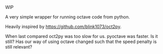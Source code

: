 WIP

A very simple wrapper for running octave code from python.

Heavily inspired by https://github.com/blink1073/oct2py.

When last compared oct2py was too slow for us. pyoctave was faster. Is it still? Has our way of using octave changed such that the speed penalty is still relevant?
